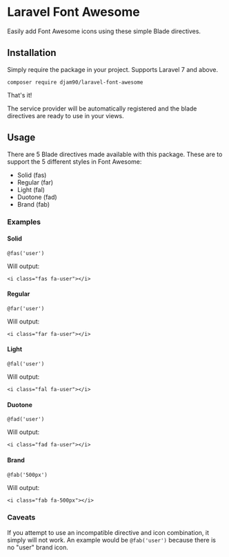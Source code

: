 # Laravel Font Awesome

Easily add Font Awesome icons using these simple Blade directives.

## Installation

Simply require the package in your project. Supports Laravel 7 and above.

`composer require djam90/laravel-font-awesome`

That's it! 

The service provider will be automatically registered and the blade directives are ready to use in your views.

## Usage

There are 5 Blade directives made available with this package. These are to support the 5 different styles in Font Awesome:

- Solid (fas)
- Regular (far)
- Light (fal)
- Duotone (fad)
- Brand (fab)

### Examples

#### Solid

```
@fas('user')
```

Will output:

```
<i class="fas fa-user"></i>
```

#### Regular

```
@far('user')
```

Will output:

```
<i class="far fa-user"></i>
```

#### Light

```
@fal('user')
```

Will output:

```
<i class="fal fa-user"></i>
```

#### Duotone

```
@fad('user')
```

Will output:

```
<i class="fad fa-user"></i>
```

#### Brand

```
@fab('500px')
```

Will output:

```
<i class="fab fa-500px"></i>
```

### Caveats

If you attempt to use an incompatible directive and icon combination, it simply will not work. An example would be `@fab('user')` because there is no "user" brand icon.